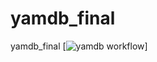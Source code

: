 # yamdb_final
yamdb_final
[![yamdb workflow](https://github.com/1karp/yamdb_final/actions/workflows/yamdb_workflow.yml/badge.svg)]